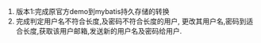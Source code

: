 1. 版本1:完成原官方demo到mybatis持久存储的转换 <br>
2. 完成判定用户名不符合长度,及密码不符合长度的用户,
更改其用户名,密码到适合长度,获取该用户邮箱,发送新的用户名及密码给用户.
